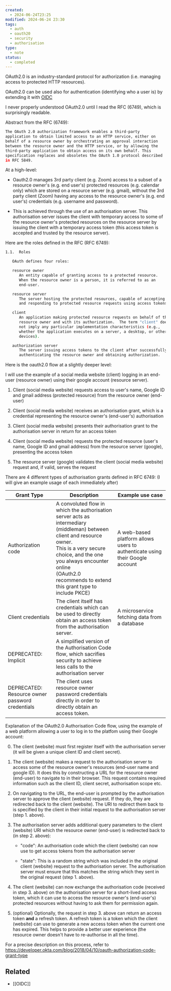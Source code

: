 ```yaml
---
created:
  - 2024-06-24T23:25
modified: 2024-06-24 23:30
tags:
  - auth
  - oauth20
  - security
  - authorisation
type:
  - note
status:
  - completed
---
```


OAuth2.0 is an industry-standard protocol for authorization (i.e. managing access to protected HTTP resources).

OAuth2.0 can be used also for authentication (identifying who a user is) by extending it with [OIDC](#oidc)

I never properly understood OAuth2.0 until I read the RFC (6749), which is surprisingly readable.

Abstract from the RFC (6749):

```bash
The OAuth 2.0 authorization framework enables a third-party
application to obtain limited access to an HTTP service, either on
behalf of a resource owner by orchestrating an approval interaction
between the resource owner and the HTTP service, or by allowing the
third-party application to obtain access on its own behalf. This
specification replaces and obsoletes the OAuth 1.0 protocol described
in RFC 5849.
```

At a high-level:

- Oauth2.0 manages 3rd party client (e.g. Zoom) access to a subset of a resource owner's (e.g. end user's) protected resources (e.g. calendar only) which are stored on a resource server (e.g. gmail), without the 3rd party client (Zoom) having any access to the resource owner's (e.g. end user's) credentials (e.g. username and password).

- This is achieved through the use of an authorisation server. This authorisation server issues the client with temporary access to some of the resource owner's protected resources on the resource server by issuing the client with a temporary access token (this access token is accepted and trusted by the resource server).

Here are the roles defined in the RFC (RFC 6749):

```bash
1.1.  Roles

   OAuth defines four roles:

   resource owner
      An entity capable of granting access to a protected resource.
      When the resource owner is a person, it is referred to as an
      end-user.

   resource server
      The server hosting the protected resources, capable of accepting
      and responding to protected resource requests using access tokens.

   client
      An application making protected resource requests on behalf of the
      resource owner and with its authorization.  The term "client" does
      not imply any particular implementation characteristics (e.g.,
      whether the application executes on a server, a desktop, or other
      devices).

   authorization server
      The server issuing access tokens to the client after successfully
      authenticating the resource owner and obtaining authorization.
```

Here is the oauth2.0 flow at a slightly deeper level:

I will use the example of a social media website (client) logging in an end-user (resource owner) using their google account (resource server).

1. Client (social media website) requests access to user's name, Google ID and gmail address (protected resource) from the resource owner (end-user)

2. Client (social media website) receives an authorisation grant, which is a credential representing the resource owner's (end-user's) authorisation

3. Client (social media website) presents their authorisation grant to the authorisation server in return for an access token

4. Client (social media website) requests the protected resource (user's name, Google ID and gmail address) from the resource server (google), presenting the access token

5. The resource server (google) validates the client (social media website) request and, if valid, serves the request

There are 4 different types of authorisation grants defined in RFC 6749:
(I will give an example usage of each immediately after)

| Grant Type                                      | Description                                                                                                                                                                                                                                                         | Example use case                                                             |
| ----------------------------------------------- | ------------------------------------------------------------------------------------------------------------------------------------------------------------------------------------------------------------------------------------------------------------------- | ---------------------------------------------------------------------------- |
| Authorization code                              | A convoluted flow in which the authorisation server acts as intermediary (middleman) between client and resource owner.<br>This is a very secure choice, and the one you always encounter online<br>(OAuth2.0 recommends to extend this grant type to include PKCE) | A web-based platform allows users to authenticate using their Google account |
| Client credentials                              | The client itself has credentials which can be used to directly obtain an access token from the authorisation server.                                                                                                                                               | A microservice fetching data from a database                                 |
| DEPRECATED: Implicit                            | A simplified version of the Authorisation Code flow, which sacrifies security to achieve less calls to the authorisation server                                                                                                                                     |
| DEPRECATED: Resource owner password credentials | The client uses resource owner password credentials directly in order to directly obtain an access token.                                                                                                                                                           |

Explanation of the OAuth2.0 Authorisation Code flow, using the example of a web platform allowing a user to log in to the platfom using their Google account:

0. The client (website) must first register itself with the authorisation server (it will be given a unique client ID and client secret).

1. The client (website) makes a request to the authorisation server to access some of the resource owner's resources (end-user name and google ID). It does this by constructing a URL for the resource owner (end-user) to navigate to in their browser. This request contains required information such as the client ID, client secret, authorisation scope etc.

2. On navigating to the URL, the end-user is prompted by the authorisation server to approve the client (website) request. If they do, they are redirected back to the client (website). The URI to redirect them back to is specified by the client in their initial request to the authorisation server (step 1. above).

3. The authorisation server adds additional query parameters to the client (website) URI which the resource owner (end-user) is redirected back to (in step 2. above):

   - "code": An authorisation code which the client (website) can now use to get access tokens from the authorisation server

   - "state": This is a random string which was included in the original client (website) request to the authorisation server. The authorisation server must ensure that this matches the string which they sent in the original request (step 1. above).

4. The client (website) can now exchange the authorisation code (received in step 3. above) on the authorisation server for a short-lived access token, which it can use to access the resource owner's (end-user's) protected resources without having to ask them for permission again.

5. (optional) Optionally, the request in step 3. above can return an access token **and** a refresh token. A refresh token is a token which the client (website) can use to generate a new access token when the current one has expired. This helps to provide a better user experience (the resource owner doesn't have to re-authorise in all the time).

For a precise description on this process, refer to <https://developer.okta.com/blog/2018/04/10/oauth-authorization-code-grant-type>

## Related
* [[OIDC]]